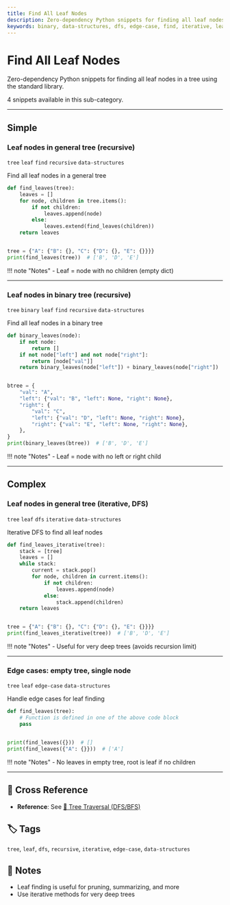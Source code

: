 ```yaml
---
title: Find All Leaf Nodes
description: Zero-dependency Python snippets for finding all leaf nodes in a tree using the standard library.
keywords: binary, data-structures, dfs, edge-case, find, iterative, leaf, recursive, tree
---
```


# Find All Leaf Nodes

Zero-dependency Python snippets for finding all leaf nodes in a tree using the standard library.

4 snippets available in this sub-category.

---

## Simple

###  Leaf nodes in general tree (recursive)

`tree` `leaf` `find` `recursive` `data-structures`

Find all leaf nodes in a general tree

```python
def find_leaves(tree):
    leaves = []
    for node, children in tree.items():
        if not children:
            leaves.append(node)
        else:
            leaves.extend(find_leaves(children))
    return leaves


tree = {"A": {"B": {}, "C": {"D": {}, "E": {}}}}
print(find_leaves(tree))  # ['B', 'D', 'E']
```

!!! note "Notes"
    - Leaf = node with no children (empty dict)

<hr class="snippet-divider">

### Leaf nodes in binary tree (recursive)

`tree` `binary` `leaf` `find` `recursive` `data-structures`

Find all leaf nodes in a binary tree

```python
def binary_leaves(node):
    if not node:
        return []
    if not node["left"] and not node["right"]:
        return [node["val"]]
    return binary_leaves(node["left"]) + binary_leaves(node["right"])


btree = {
    "val": "A",
    "left": {"val": "B", "left": None, "right": None},
    "right": {
        "val": "C",
        "left": {"val": "D", "left": None, "right": None},
        "right": {"val": "E", "left": None, "right": None},
    },
}
print(binary_leaves(btree))  # ['B', 'D', 'E']
```

!!! note "Notes"
    - Leaf = node with no left or right child

<hr class="snippet-divider">

## Complex

###  Leaf nodes in general tree (iterative, DFS)

`tree` `leaf` `dfs` `iterative` `data-structures`

Iterative DFS to find all leaf nodes

```python
def find_leaves_iterative(tree):
    stack = [tree]
    leaves = []
    while stack:
        current = stack.pop()
        for node, children in current.items():
            if not children:
                leaves.append(node)
            else:
                stack.append(children)
    return leaves


tree = {"A": {"B": {}, "C": {"D": {}, "E": {}}}}
print(find_leaves_iterative(tree))  # ['B', 'D', 'E']
```

!!! note "Notes"
    - Useful for very deep trees (avoids recursion limit)

<hr class="snippet-divider">

### Edge cases: empty tree, single node

`tree` `leaf` `edge-case` `data-structures`

Handle edge cases for leaf finding

```python
def find_leaves(tree):
    # Function is defined in one of the above code block
    pass


print(find_leaves({}))  # []
print(find_leaves({"A": {}}))  # ['A']
```

!!! note "Notes"
    - No leaves in empty tree, root is leaf if no children

<hr class="snippet-divider">

## 🔗 Cross Reference

- **Reference**: See [📂 Tree Traversal (DFS/BFS)](tree_traversal.md)

## 🏷️ Tags

`tree`, `leaf`, `dfs`, `recursive`, `iterative`, `edge-case`, `data-structures`

## 📝 Notes
- Leaf finding is useful for pruning, summarizing, and more
- Use iterative methods for very deep trees
